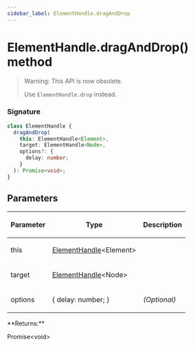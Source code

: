 ```yaml
---
sidebar_label: ElementHandle.dragAndDrop
---
```


# ElementHandle.dragAndDrop() method

> Warning: This API is now obsolete.
>
> Use `ElementHandle.drop` instead.

### Signature

```typescript
class ElementHandle {
  dragAndDrop(
    this: ElementHandle<Element>,
    target: ElementHandle<Node>,
    options?: {
      delay: number;
    }
  ): Promise<void>;
}
```

## Parameters

<table><thead><tr><th>

Parameter

</th><th>

Type

</th><th>

Description

</th></tr></thead>
<tbody><tr><td>

this

</td><td>

[ElementHandle](./puppeteer.elementhandle.md)&lt;Element&gt;

</td><td>

</td></tr>
<tr><td>

target

</td><td>

[ElementHandle](./puppeteer.elementhandle.md)&lt;Node&gt;

</td><td>

</td></tr>
<tr><td>

options

</td><td>

&#123; delay: number; &#125;

</td><td>

_(Optional)_

</td></tr>
</tbody></table>
**Returns:**

Promise&lt;void&gt;
